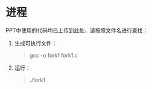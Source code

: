 # 进程

PPT中使用的代码均已上传到此处，请按照文件名进行查找：

1. 生成可执行文件：

   > gcc -o fork1 fork1.c   

2. 运行：

   > ./fork1

